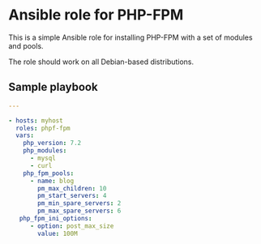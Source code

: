 # Ansible role for PHP-FPM

This is a simple Ansible role for installing PHP-FPM with a set of modules and pools.

The role should work on all Debian-based distributions.

## Sample playbook

```yaml
---

- hosts: myhost
  roles: phpf-fpm
  vars:
    php_version: 7.2
    php_modules:
      - mysql
      - curl
    php_fpm_pools:
      - name: blog
        pm_max_children: 10
        pm_start_servers: 4
        pm_min_spare_servers: 2
        pm_max_spare_servers: 6
   php_fpm_ini_options:
      - option: post_max_size
        value: 100M
```
